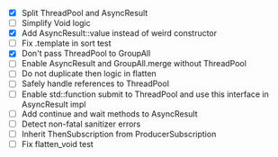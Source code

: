 - [x] Split ThreadPool and AsyncResult
- [ ] Simplify Void logic
- [x] Add AsyncResult::value instead of weird constructor
- [ ] Fix .template in sort test
- [x] Don't pass ThreadPool to GroupAll
- [ ] Enable AsyncResult and GroupAll.merge without ThreadPool
- [ ] Do not duplicate then logic in flatten
- [ ] Safely handle references to ThreadPool
- [ ] Enable std::function submit to ThreadPool and use this interface in AsyncResult impl
- [ ] Add continue and wait methods to AsyncResult
- [ ] Detect non-fatal sanitizer errors
- [ ] Inherit ThenSubscription from ProducerSubscription
- [ ] Fix flatten_void test
